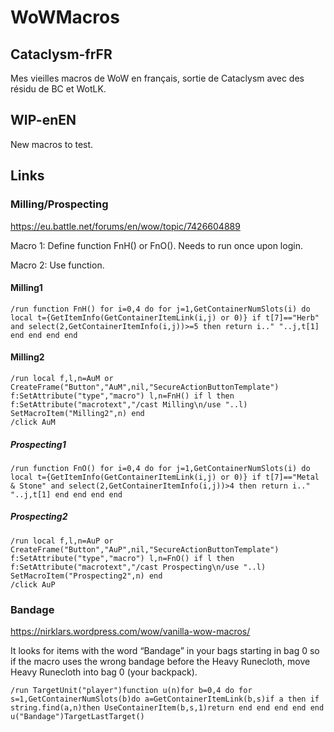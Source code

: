 # WoWMacros

## Cataclysm-frFR ##
Mes vieilles macros de WoW en français, sortie de Cataclysm avec des résidu de BC et WotLK.

## WIP-enEN ##
New macros to test.

## Links ##
### Milling/Prospecting ###
https://eu.battle.net/forums/en/wow/topic/7426604889

Macro 1: Define function FnH() or FnO(). Needs to run once upon login.

Macro 2: Use function.

#### Milling1 ####
```
/run function FnH() for i=0,4 do for j=1,GetContainerNumSlots(i) do local t={GetItemInfo(GetContainerItemLink(i,j) or 0)} if t[7]=="Herb" and select(2,GetContainerItemInfo(i,j))>=5 then return i.." "..j,t[1] end end end end
```

#### Milling2 ####
```
/run local f,l,n=AuM or CreateFrame("Button","AuM",nil,"SecureActionButtonTemplate") f:SetAttribute("type","macro") l,n=FnH() if l then f:SetAttribute("macrotext","/cast Milling\n/use "..l) SetMacroItem("Milling2",n) end
/click AuM
```

##### Prospecting1 #####
```
/run function FnO() for i=0,4 do for j=1,GetContainerNumSlots(i) do local t={GetItemInfo(GetContainerItemLink(i,j) or 0)} if t[7]=="Metal & Stone" and select(2,GetContainerItemInfo(i,j))>4 then return i.." "..j,t[1] end end end end
```

##### Prospecting2 #####
```
/run local f,l,n=AuP or CreateFrame("Button","AuP",nil,"SecureActionButtonTemplate") f:SetAttribute("type","macro") l,n=FnO() if l then f:SetAttribute("macrotext","/cast Prospecting\n/use "..l) SetMacroItem("Prospecting2",n) end
/click AuP
```


### Bandage ###
https://nirklars.wordpress.com/wow/vanilla-wow-macros/

It looks for items with the word “Bandage” in your bags starting in bag 0 so if the macro uses the wrong bandage before the Heavy Runecloth, move Heavy Runecloth into bag 0 (your backpack).
```
/run TargetUnit("player")function u(n)for b=0,4 do for s=1,GetContainerNumSlots(b)do a=GetContainerItemLink(b,s)if a then if string.find(a,n)then UseContainerItem(b,s,1)return end end end end end u("Bandage")TargetLastTarget()
```

